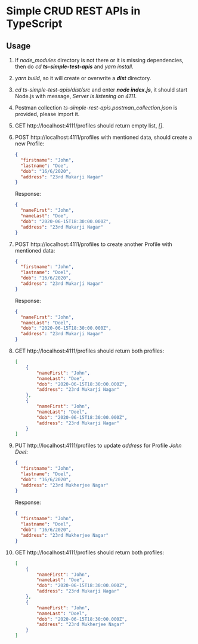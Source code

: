 # Simple CRUD REST APIs in TypeScript

## Usage

1. If _node_modules_ directory is not there or it is missing dependencies, then do _cd **ts-simple-test-apis**_
   and _yarn install_.
2. _yarn build_, so it will create or overwrite a _**dist**_ directory.
3. _cd ts-simple-test-apis/dist/src_ and enter _**node index.js**_, it should start Node.js with message, _Server is listening on 4111_.
4. Postman collection _ts-simple-rest-apis.postman_collection.json_ is provided, please import it.
5. GET http://localhost:4111/profiles should return empty list, _[]_.
6. POST http://localhost:4111/profiles with mentioned data, should create a new Profile:

	```json
	{
	  "firstname": "John",
	  "lastname": "Doe",
	  "dob": "16/6/2020",
	  "address": "23rd Mukarji Nagar"
	}
	```

	Response:

	```json
	{
	  "nameFirst": "John",
	  "nameLast": "Doe",
	  "dob": "2020-06-15T18:30:00.000Z",
	  "address": "23rd Mukarji Nagar"
	}
	```

7. POST http://localhost:4111/profiles to create another Profile with mentioned data:

	```json
	{
	  "firstname": "John",
	  "lastname": "Doel",
	  "dob": "16/6/2020",
	  "address": "23rd Mukarji Nagar"
	}
	```

	Response:

	```json
	{
	  "nameFirst": "John",
	  "nameLast": "Doel",
	  "dob": "2020-06-15T18:30:00.000Z",
	  "address": "23rd Mukarji Nagar"
	}
	```

8. GET http://localhost:4111/profiles should return both profiles:

	```json
	[
		{
			"nameFirst": "John",
			"nameLast": "Doe",
			"dob": "2020-06-15T18:30:00.000Z",
			"address": "23rd Mukarji Nagar"
		},
		{
			"nameFirst": "John",
			"nameLast": "Doel",
			"dob": "2020-06-15T18:30:00.000Z",
			"address": "23rd Mukarji Nagar"
		}
	]
	```

9. PUT http://localhost:4111/profiles to update _address_ for Profile _John Doel_:

	```json
	{
	  "firstname": "John",
	  "lastname": "Doel",
	  "dob": "16/6/2020",
	  "address": "23rd Mukherjee Nagar"
	}
	```

	Response:

	```json
	{
	  "firstname": "John",
	  "lastname": "Doel",
	  "dob": "16/6/2020",
	  "address": "23rd Mukherjee Nagar"
	}
	```

10. GET http://localhost:4111/profiles should return both profiles:

	```json
	[
		{
			"nameFirst": "John",
			"nameLast": "Doe",
			"dob": "2020-06-15T18:30:00.000Z",
			"address": "23rd Mukarji Nagar"
		},
		{
			"nameFirst": "John",
			"nameLast": "Doel",
			"dob": "2020-06-15T18:30:00.000Z",
			"address": "23rd Mukherjee Nagar"
		}
	]
	```
